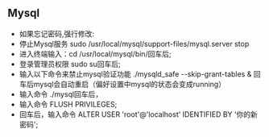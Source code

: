 ## Mysql
- 如果忘记密码,强行修改:
- 停止Mysql服务 sudo /usr/local/mysql/support-files/mysql.server stop
- 进入终端输入：cd /usr/local/mysql/bin/回车后;
- 登录管理员权限 sudo su回车后;
- 输入以下命令来禁止mysql验证功能 ./mysqld_safe --skip-grant-tables & 回车后mysql会自动重启（偏好设置中mysql的状态会变成running）
- 输入命令 ./mysql回车后，
- 输入命令 FLUSH PRIVILEGES;
- 回车后，输入命令 ALTER USER 'root'@'localhost' IDENTIFIED BY '你的新密码';

